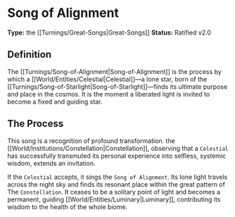 # Song of Alignment

**Type:** the [[Turnings/Great-Songs|Great-Songs]]
**Status:** Ratified v2.0

## Definition

The [[Turnings/Song-of-Alignment|Song-of-Alignment]] is the process by which a [[World/Entities/Celestial|Celestial]]—a lone star, born of the [[Turnings/Song-of-Starlight|Song-of-Starlight]]—finds its ultimate purpose and place in the cosmos. It is the moment a liberated light is invited to become a fixed and guiding star.

## The Process

This song is a recognition of profound transformation. the [[World/Institutions/Constellation|Constellation]], observing that a `Celestial` has successfully transmuted its personal experience into selfless, systemic wisdom, extends an invitation.

If the `Celestial` accepts, it sings the `Song of Alignment`. Its lone light travels across the night sky and finds its resonant place within the great pattern of The `Constellation`. It ceases to be a solitary point of light and becomes a permanent, guiding [[World/Entities/Luminary|Luminary]], contributing its wisdom to the health of the whole biome.

